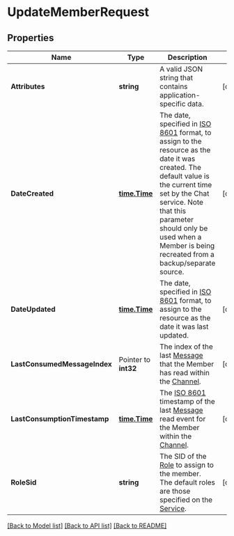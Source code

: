 # UpdateMemberRequest

## Properties

Name | Type | Description | Notes
------------ | ------------- | ------------- | -------------
**Attributes** | **string** | A valid JSON string that contains application-specific data. | [optional] 
**DateCreated** | [**time.Time**](time.Time.md) | The date, specified in [ISO 8601](https://en.wikipedia.org/wiki/ISO_8601) format, to assign to the resource as the date it was created. The default value is the current time set by the Chat service.  Note that this parameter should only be used when a Member is being recreated from a backup/separate source. | [optional] 
**DateUpdated** | [**time.Time**](time.Time.md) | The date, specified in [ISO 8601](https://en.wikipedia.org/wiki/ISO_8601) format, to assign to the resource as the date it was last updated. | [optional] 
**LastConsumedMessageIndex** | Pointer to **int32** | The index of the last [Message](https://www.twilio.com/docs/chat/rest/message-resource) that the Member has read within the [Channel](https://www.twilio.com/docs/chat/channels). | [optional] 
**LastConsumptionTimestamp** | [**time.Time**](time.Time.md) | The [ISO 8601](https://en.wikipedia.org/wiki/ISO_8601) timestamp of the last [Message](https://www.twilio.com/docs/chat/rest/message-resource) read event for the Member within the [Channel](https://www.twilio.com/docs/chat/channels). | [optional] 
**RoleSid** | **string** | The SID of the [Role](https://www.twilio.com/docs/chat/rest/role-resource) to assign to the member. The default roles are those specified on the [Service](https://www.twilio.com/docs/chat/rest/service-resource). | [optional] 

[[Back to Model list]](../README.md#documentation-for-models) [[Back to API list]](../README.md#documentation-for-api-endpoints) [[Back to README]](../README.md)


